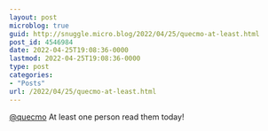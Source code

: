 ```yaml
---
layout: post
microblog: true
guid: http://snuggle.micro.blog/2022/04/25/quecmo-at-least.html
post_id: 4546984
date: 2022-04-25T19:08:36-0000
lastmod: 2022-04-25T19:08:36-0000
type: post
categories:
- "Posts"
url: /2022/04/25/quecmo-at-least.html
---
```

<p><span class="h-card" translate="no"><a href="https://mastodon.social/@quecmo" class="u-url mention">@<span>quecmo</span></a></span> At least one person read them today!</p>
